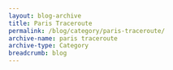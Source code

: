 ```yaml
---
layout: blog-archive
title: Paris Traceroute
permalink: /blog/category/paris-traceroute/
archive-name: paris traceroute
archive-type: Category
breadcrumb: blog
---
```

